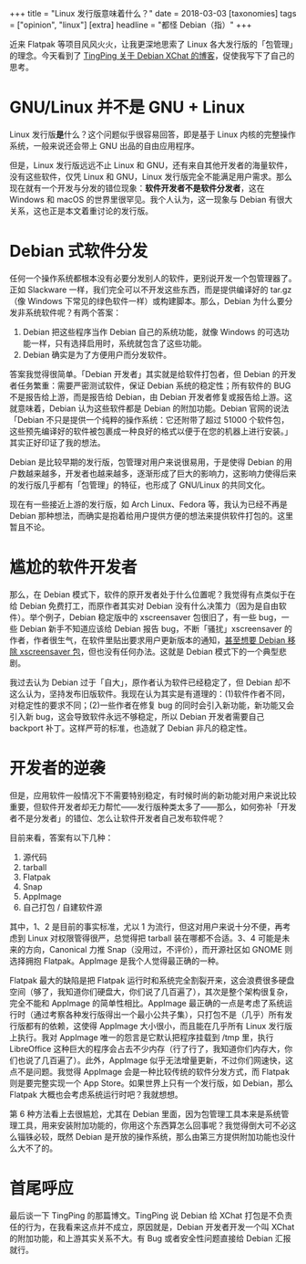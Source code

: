 +++
title = "Linux 发行版意味着什么？"
date = 2018-03-03
[taxonomies]
tags = ["opinion", "linux"]
[extra]
headline = "都怪 Debian（指）"
+++

近来 Flatpak 等项目风风火火，让我更深地思索了 Linux 各大发行版的「包管理」的理念。今天看到了 [TingPing 关于 Debian XChat 的博客](https://tingping.github.io/2018/03/02/when-distros-get-it-wrong.html)，促使我写下了自己的思考。
<!--more-->

# GNU/Linux 并不是 GNU + Linux

Linux 发行版**是**什么？这个问题似乎很容易回答，即是基于 Linux 内核的完整操作系统，一般来说还会带上 GNU 出品的自由应用程序。

但是，Linux 发行版远远不止 Linux 和 GNU，还有来自其他开发者的海量软件，没有这些软件，仅凭 Linux 和 GNU，Linux 发行版完全不能满足用户需求。那么现在就有一个开发与分发的错位现象：**软件开发者不是软件分发者**，这在 Windows 和 macOS 的世界里很罕见。我个人认为，这一现象与 Debian 有很大关系，这也正是本文着重讨论的发行版。

# Debian 式软件分发

任何一个操作系统都根本没有必要分发别人的软件，更别说开发一个包管理器了。正如 Slackware 一样，我们完全可以不开发这些东西，而是提供编译好的 tar.gz（像 Windows 下常见的绿色软件一样）或构建脚本。那么，Debian 为什么要分发非系统软件呢？有两个答案：

1. Debian 把这些程序当作 Debian 自己的系统功能，就像 Windows 的可选功能一样，只有选择启用时，系统就包含了这些功能。
2. Debian 确实是为了方便用户而分发软件。

答案我觉得很简单。「Debian 开发者」其实就是给软件打包者，但 Debian 的开发者任务繁重：需要严密测试软件，保证 Debian 系统的稳定性；所有软件的 BUG 不是报告给上游，而是报告给 Debian，由 Debian 开发者修复或报告给上游。这就意味着，Debian 认为这些软件都是 Debian 的附加功能。Debian 官网的说法「Debian 不只是提供一个纯粹的操作系统：它还附带了超过 51000 个软件包，这些预先编译好的软件被包裹成一种良好的格式以便于在您的机器上进行安装。」其实正好印证了我的想法。

Debian 是比较早期的发行版，包管理对用户来说很易用，于是使得 Debian 的用户数越来越多，开发者也越来越多，逐渐形成了巨大的影响力，这影响力使得后来的发行版几乎都有「包管理」的特征，也形成了 GNU/Linux 的共同文化。

现在有一些接近上游的发行版，如 Arch Linux、Fedora 等，我认为已经不再是 Debian 那种想法，而确实是抱着给用户提供方便的想法来提供软件打包的。这里暂且不论。

# 尴尬的软件开发者

那么，在 Debian 模式下，软件的原开发者处于什么位置呢？我觉得有点类似于在给 Debian 免费打工，而原作者其实对 Debian 没有什么决策力（因为是自由软件）。举个例子，Debian 稳定版中的 xscreensaver 包很旧了，有一些 bug，一些 Debian 新手不知道应该给 Debian 报告 bug，不断「骚扰」xscreensaver 的作者，作者很生气，在软件里贴出要求用户更新版本的通知，[甚至想要 Debian 移除 xscreensaver 包](https://bugs.debian.org/cgi-bin/bugreport.cgi?bug=819703)，但也没有任何办法。这就是 Debian 模式下的一个典型悲剧。

我过去认为 Debian 过于「自大」，原作者认为软件已经稳定了，但 Debian 却不这么认为，坚持发布旧版软件。我现在认为其实是有道理的：(1)软件作者不同，对稳定性的要求不同；(2)一些作者在修复 bug 的同时会引入新功能，新功能又会引入新 bug，这会导致软件永远不够稳定，所以 Debian 开发者需要自己 backport 补丁。这样严苛的标准，也造就了 Debian 非凡的稳定性。

# 开发者的逆袭

但是，应用软件一般情况下不需要特别稳定，有时候时尚的新功能对用户来说比较重要，但软件开发者却无力帮忙——发行版种类太多了——那么，如何弥补「开发者不是分发者」的错位、怎么让软件开发者自己发布软件呢？

目前来看，答案有以下几种：

1. 源代码
2. tarball
3. Flatpak
4. Snap
5. AppImage
6. 自己打包 / 自建软件源

其中，1、2 是目前的事实标准，尤以 1 为流行，但这对用户来说十分不便，再考虑到 Linux 对权限管得很严，总觉得把 tarball 装在哪都不合适。3、4 可能是未来的方向，Canonical 力推 Snap（没用过，不评价），而开源社区如 GNOME 则选择拥抱 Flatpak。AppImage 是我个人觉得最正确的一种。

Flatpak 最大的缺陷是把 Flatpak 运行时和系统完全割裂开来，这会浪费很多硬盘空间（够了，我知道你们硬盘大，你们说了几百遍了），其次是整个架构很复杂，完全不能和 AppImage 的简单性相比。AppImage 最正确的一点是考虑了系统运行时（通过考察各种发行版得出一个最小公共子集），只打包不是（几乎）所有发行版都有的依赖，这使得 AppImage 大小很小，而且能在几乎所有 Linux 发行版上执行。我对 AppImage 唯一的怨言是它默认把程序挂载到 /tmp 里，执行 LibreOffice 这种巨大的程序会占去不少内存（行了行了，我知道你们内存大，你们也说了几百遍了）。此外，AppImage 似乎无法增量更新，不过你们网速快，这点不是问题。我觉得 AppImage 会是一种比较传统的软件分发方式，而 Flatpak 则是要完整实现一个 App Store。如果世界上只有一个发行版，如 Debian，那么 Flatpak 大概也会考虑系统运行时吧？我就想想。

第 6 种方法看上去很尴尬，尤其在 Debian 里面，因为包管理工具本来是系统管理工具，用来安装附加功能的，你用这个东西算怎么回事呢？我觉得倒大可不必这么锱铢必较，既然 Debian 是开放的操作系统，那么由第三方提供附加功能也没什么大不了的。

# 首尾呼应

最后谈一下 TingPing 的那篇博文。TingPing 说 Debian 给 XChat 打包是不负责任的行为，在我看来这点并不成立，原因就是，Debian 开发者开发一个叫 XChat 的附加功能，和上游其实关系不大。有 Bug 或者安全性问题直接给 Debian 汇报就行。
